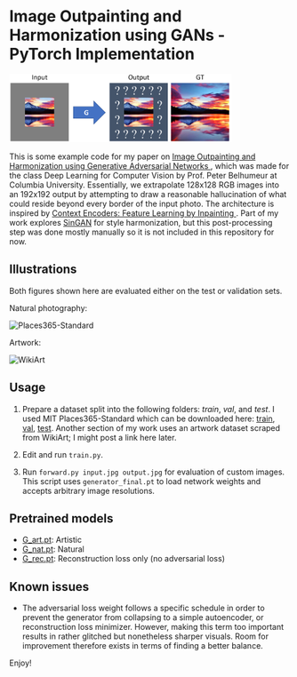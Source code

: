 # Image Outpainting and Harmonization using GANs - PyTorch Implementation

<img src="idea.png" alt="Idea" width="400"/>

This is some example code for my paper on [Image Outpainting and Harmonization using Generative Adversarial Networks
](https://arxiv.org/abs/1912.10960), which was made for the class Deep Learning for Computer Vision by Prof. Peter Belhumeur at Columbia University. Essentially, we extrapolate 128x128 RGB images into an 192x192 output by attempting to draw a reasonable hallucination of what could reside beyond every border of the input photo. The architecture is inspired by [Context Encoders: Feature Learning by Inpainting
](https://arxiv.org/abs/1604.07379). Part of my work explores [SinGAN](https://arxiv.org/abs/1905.01164) for style harmonization, but this post-processing step was done mostly manually so it is not included in this repository for now.

## Illustrations

Both figures shown here are evaluated either on the test or validation sets.

Natural photography:

![Places365-Standard](demo_places.png "Places365-Standard")

Artwork:

![WikiArt](demo_wikiart.png "WikiArt")

## Usage

1. Prepare a dataset split into the following folders: *train*, *val*, and *test*. I used MIT Places365-Standard which can be downloaded here: [train](http://data.csail.mit.edu/places/places365/train_256_places365standard.tar), [val](http://data.csail.mit.edu/places/places365/val_256.tar), [test](http://data.csail.mit.edu/places/places365/test_256.tar). Another section of my work uses an artwork dataset scraped from WikiArt; I might post a link here later.

2. Edit and run `train.py`.

3. Run `forward.py input.jpg output.jpg` for evaluation of custom images. This script uses `generator_final.pt` to load network weights and accepts arbitrary image resolutions.

## Pretrained models

* [G_art.pt](https://drive.google.com/file/d/1Me6_zYGglb1vKkRzh6AT0CxAu4B99kGx/view?usp=sharing): Artistic
* [G_nat.pt](https://drive.google.com/file/d/1sqbJO6AuuK_VsJnZ6kDR9cOJ0qXkpOvg/view?usp=sharing): Natural
* [G_rec.pt](https://drive.google.com/file/d/1A1odFiU6CjMl5wU7KBWq3tuiSpOS_VFR/view?usp=sharing): Reconstruction loss only (no adversarial loss)

## Known issues

* The adversarial loss weight follows a specific schedule in order to prevent the generator from collapsing to a simple autoencoder, or reconstruction loss minimizer. However, making this term too important results in rather glitched but nonetheless sharper visuals. Room for improvement therefore exists in terms of finding a better balance.

Enjoy!
